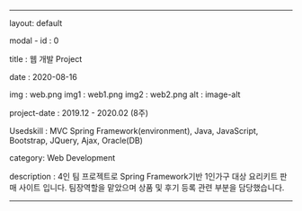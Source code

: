 ---

layout: default

modal - id : 0

title : 웹 개발 Project

date : 2020-08-16

img : web.png
img1 : web1.png
img2 : web2.png
alt : image-alt

project-date : 2019.12 - 2020.02 (8주)

Usedskill : MVC Spring Framework(environment), Java, JavaScript, Bootstrap, JQuery, Ajax, Oracle(DB)

category: Web Development

description : 4인 팀 프로젝트로 Spring Framework기반 1인가구 대상 요리키트 판매 사이트 입니다. 팀장역할을 맡았으며 상품 및 후기 등록 관련 부분을 담당했습니다.

---
